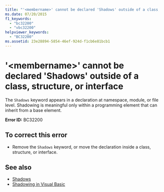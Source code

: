 ```yaml
---
title: "'<membername>' cannot be declared 'Shadows' outside of a class, structure, or interface"
ms.date: 07/20/2015
f1_keywords: 
  - "bc32200"
  - "vbc32200"
helpviewer_keywords: 
  - "BC32200"
ms.assetid: 23e28894-5854-46ef-924d-f1cb6e81bcb1
---
```

# '\<membername>' cannot be declared 'Shadows' outside of a class, structure, or interface
The `Shadows` keyword appears in a declaration at namespace, module, or file level. Shadowing is meaningful only within a programming element that can inherit from a base element.  
  
 **Error ID:** BC32200  
  
## To correct this error  
  
- Remove the `Shadows` keyword, or move the declaration inside a class, structure, or interface.  
  
## See also

- [Shadows](../language-reference/modifiers/shadows.md)
- [Shadowing in Visual Basic](../programming-guide/language-features/declared-elements/shadowing.md)
